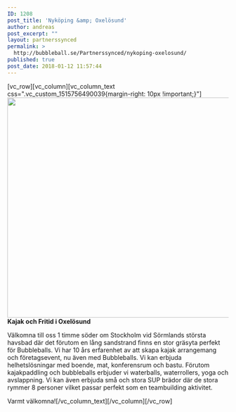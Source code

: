 ```yaml
---
ID: 1208
post_title: 'Nyköping &amp; Oxelösund'
author: andreas
post_excerpt: ""
layout: partnerssynced
permalink: >
  http://bubbleball.se/Partnerssynced/nykoping-oxelosund/
published: true
post_date: 2018-01-12 11:57:44
---
```

[vc_row][vc_column][vc_column_text css=".vc_custom_1515756490039{margin-right: 10px !important;}"]<strong><img class="alignnone size-full wp-image-1209" src="http://bubbleball.se/wp-content/uploads/2018/01/kajak-och-fritid-bubbleball.jpg" alt="" width="1280" height="500" />Kajak och Fritid i Oxelösund</strong>

Välkomna till oss 1 timme söder om Stockholm vid Sörmlands största havsbad där det förutom en lång sandstrand finns en stor gräsyta perfekt för Bubbleballs.
Vi har 10 års erfarenhet av att skapa kajak arrangemang och företagsevent, nu även med Bubbleballs. Vi kan erbjuda helhetslösningar med boende, mat, konferensrum och bastu. Förutom kajakpaddling och bubbleballs erbjuder vi waterballs, waterrollers, yoga och avslappning. Vi kan även erbjuda små och stora SUP brädor där de stora rymmer 8 personer vilket passar perfekt som en teambuilding aktivitet.

Varmt välkomna![/vc_column_text][/vc_column][/vc_row]